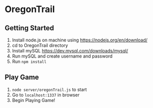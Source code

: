 # OregonTrail

## Getting Started
1. Install node.js on machine using https://nodejs.org/en/download/
2. cd to OregonTrail directory
3. Install mySQL https://dev.mysql.com/downloads/mysql/
4. Run mySQL and create username and password
5. Run `npm install`


## Play Game
1. `node server/oregonTrail.js` to start
2. Go to `localhost:1337` in browser
3. Begin Playing Game!
